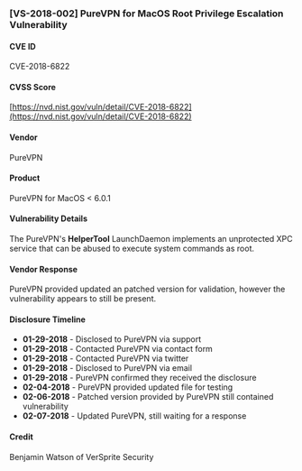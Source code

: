 
### [VS-2018-002] PureVPN for MacOS Root Privilege Escalation Vulnerability

#### CVE ID
CVE-2018-6822

#### CVSS Score
[https://nvd.nist.gov/vuln/detail/CVE-2018-6822](https://nvd.nist.gov/vuln/detail/CVE-2018-6822)

#### Vendor
PureVPN

#### Product
PureVPN for MacOS < 6.0.1

#### Vulnerability Details
The PureVPN's **HelperTool** LaunchDaemon implements an unprotected XPC service that can be abused to execute system commands as root.

#### Vendor Response
PureVPN provided updated an patched version for validation, however the vulnerability appears to still be present.
 
#### Disclosure Timeline

* **01-29-2018** - Disclosed to PureVPN via support
* **01-29-2018** - Contacted PureVPN via contact form
* **01-29-2018** - Contacted PureVPN via twitter
* **01-29-2018** - Disclosed to PureVPN via email 
* **01-29-2018** - PureVPN confirmed they received the disclosure 
* **02-04-2018** - PureVPN provided updated file for testing
* **02-06-2018** - Patched version provided by PureVPN still contained vulnerability
* **02-07-2018** - Updated PureVPN, still waiting for a response

#### Credit
Benjamin Watson of VerSprite Security
